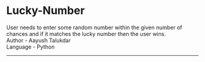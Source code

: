 # Lucky-Number
User needs to enter some random number within the given number of chances and if it matches the lucky number then the user wins.
<br>
Author - Aayush Talukdar
<br>
Language - Python
<hr>